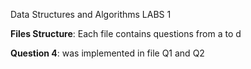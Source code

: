 Data Structures and Algorithms LABS 1


**Files Structure**: Each file contains questions from a to d

**Question 4**: was implemented in file Q1 and Q2
